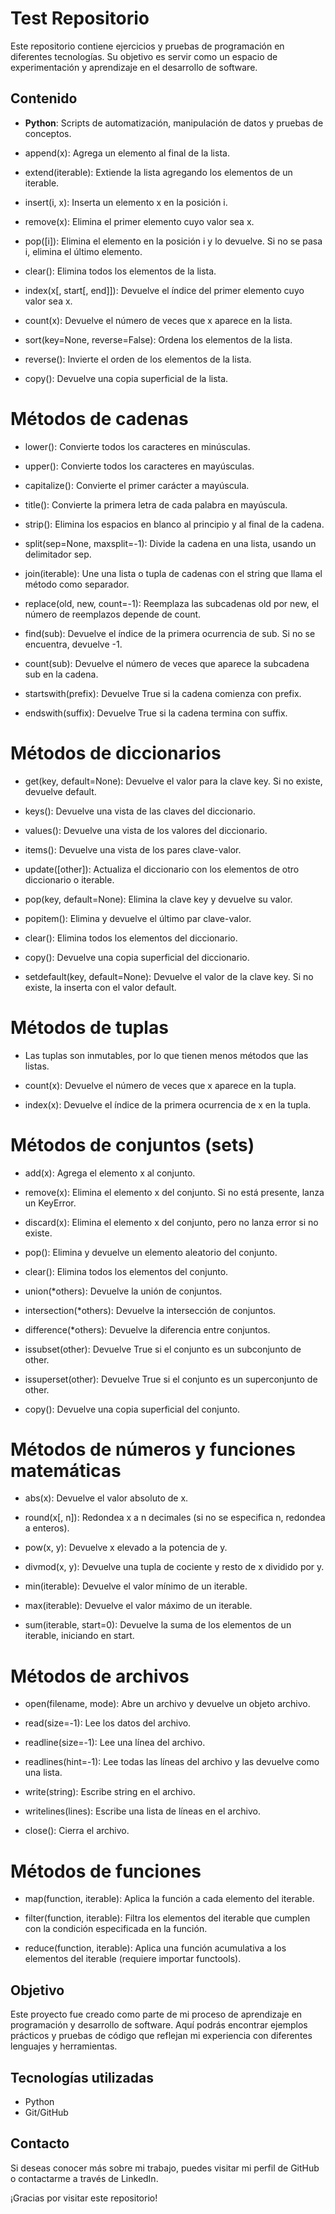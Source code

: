 # Test Repositorio

Este repositorio contiene ejercicios y pruebas de programación en diferentes tecnologías. Su objetivo es servir como un espacio de experimentación y aprendizaje en el desarrollo de software.

## Contenido 

- **Python**: Scripts de automatización, manipulación de datos y pruebas de conceptos.
-	append(x): Agrega un elemento al final de la lista.
		
-	extend(iterable): Extiende la lista agregando los elementos de un iterable.
		
-	insert(i, x): Inserta un elemento x en la posición i.
		
-	remove(x): Elimina el primer elemento cuyo valor sea x.
		
-	pop([i]): Elimina el elemento en la posición i y lo devuelve. Si no se pasa i, elimina el último elemento.
		
-	clear(): Elimina todos los elementos de la lista.
		
-	index(x[, start[, end]]): Devuelve el índice del primer elemento cuyo valor sea x.
		
-	count(x): Devuelve el número de veces que x aparece en la lista.
		
-	sort(key=None, reverse=False): Ordena los elementos de la lista.
		
-	reverse(): Invierte el orden de los elementos de la lista.
		
-	copy(): Devuelve una copia superficial de la lista.

#	Métodos de cadenas
	
-	lower(): Convierte todos los caracteres en minúsculas.
	
-	upper(): Convierte todos los caracteres en mayúsculas.
	
-	capitalize(): Convierte el primer carácter a mayúscula.
	
-	title(): Convierte la primera letra de cada palabra en mayúscula.
	
-	strip(): Elimina los espacios en blanco al principio y al final de la cadena.
	
-	split(sep=None, maxsplit=-1): Divide la cadena en una lista, usando un delimitador sep.
	
-	join(iterable): Une una lista o tupla de cadenas con el string que llama el método como separador.
	
-	replace(old, new, count=-1): Reemplaza las subcadenas old por new, el número de reemplazos depende de count.
	
-	find(sub): Devuelve el índice de la primera ocurrencia de sub. Si no se encuentra, devuelve -1.
	
-	count(sub): Devuelve el número de veces que aparece la subcadena sub en la cadena.
	
-	startswith(prefix): Devuelve True si la cadena comienza con prefix.
	
-	endswith(suffix): Devuelve True si la cadena termina con suffix.
	
#	Métodos de diccionarios
	
-	get(key, default=None): Devuelve el valor para la clave key. Si no existe, devuelve default.
	
-	keys(): Devuelve una vista de las claves del diccionario.
	
-	values(): Devuelve una vista de los valores del diccionario.
	
-	items(): Devuelve una vista de los pares clave-valor.
	
-	update([other]): Actualiza el diccionario con los elementos de otro diccionario o iterable.
	
-	pop(key, default=None): Elimina la clave key y devuelve su valor.
	
-	popitem(): Elimina y devuelve el último par clave-valor.
	
-	clear(): Elimina todos los elementos del diccionario.
	
-	copy(): Devuelve una copia superficial del diccionario.
	
-	setdefault(key, default=None): Devuelve el valor de la clave key. Si no existe, la inserta con el valor default.
	
#	Métodos de tuplas
	
-	Las tuplas son inmutables, por lo que tienen menos métodos que las listas.
	
-	count(x): Devuelve el número de veces que x aparece en la tupla.
	
-	index(x): Devuelve el índice de la primera ocurrencia de x en la tupla.
	
#	Métodos de conjuntos (sets)
	
-	add(x): Agrega el elemento x al conjunto.
	
-	remove(x): Elimina el elemento x del conjunto. Si no está presente, lanza un KeyError.
	
-	discard(x): Elimina el elemento x del conjunto, pero no lanza error si no existe.
	
-	pop(): Elimina y devuelve un elemento aleatorio del conjunto.
	
-	clear(): Elimina todos los elementos del conjunto.
	
-	union(*others): Devuelve la unión de conjuntos.
	
-	intersection(*others): Devuelve la intersección de conjuntos.
	
-	difference(*others): Devuelve la diferencia entre conjuntos.
	
-	issubset(other): Devuelve True si el conjunto es un subconjunto de other.
	
-	issuperset(other): Devuelve True si el conjunto es un superconjunto de other.
	
-	copy(): Devuelve una copia superficial del conjunto.
	
#	Métodos de números y funciones matemáticas
	
-	abs(x): Devuelve el valor absoluto de x.
	
-	round(x[, n]): Redondea x a n decimales (si no se especifica n, redondea a enteros).
	
-	pow(x, y): Devuelve x elevado a la potencia de y.
	
-	divmod(x, y): Devuelve una tupla de cociente y resto de x dividido por y.
	
-	min(iterable): Devuelve el valor mínimo de un iterable.
	
-	max(iterable): Devuelve el valor máximo de un iterable.
	
-	sum(iterable, start=0): Devuelve la suma de los elementos de un iterable, iniciando en start.
	
#	Métodos de archivos
	
-	open(filename, mode): Abre un archivo y devuelve un objeto archivo.
	
-	read(size=-1): Lee los datos del archivo.
	
-	readline(size=-1): Lee una línea del archivo.
	
-	readlines(hint=-1): Lee todas las líneas del archivo y las devuelve como una lista.
	
-	write(string): Escribe string en el archivo.
	
-	writelines(lines): Escribe una lista de líneas en el archivo.
	
-	close(): Cierra el archivo.
	
	
	
#	Métodos de funciones
	
-	map(function, iterable): Aplica la función a cada elemento del iterable.
	
-	filter(function, iterable): Filtra los elementos del iterable que cumplen con la condición especificada en la función.
	
-	reduce(function, iterable): Aplica una función acumulativa a los elementos del iterable (requiere importar functools).



## Objetivo

Este proyecto fue creado como parte de mi proceso de aprendizaje en programación y desarrollo de software. Aquí podrás encontrar ejemplos prácticos y pruebas de código que reflejan mi experiencia con diferentes lenguajes y herramientas.

## Tecnologías utilizadas

- Python
- Git/GitHub

## Contacto

Si deseas conocer más sobre mi trabajo, puedes visitar mi perfil de GitHub o contactarme a través de LinkedIn.

¡Gracias por visitar este repositorio!
